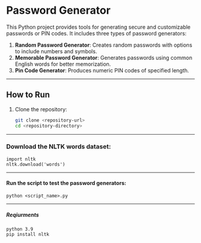 # Password Generator

This Python project provides tools for generating secure and customizable passwords or PIN codes. It includes three types of password generators:  
1. **Random Password Generator**: Creates random passwords with options to include numbers and symbols.  
2. **Memorable Password Generator**: Generates passwords using common English words for better memorization.  
3. **Pin Code Generator**: Produces numeric PIN codes of specified length.  

---

## How to Run

1. Clone the repository:  
   ```bash
   git clone <repository-url>
   cd <repository-directory>

---

### Download the NLTK words dataset:

    import nltk
    nltk.download('words')
---
#### Run the script to test the password generators:

    python <script_name>.py
---
##### Reqiurments 
    python 3.9
    pip install nltk





